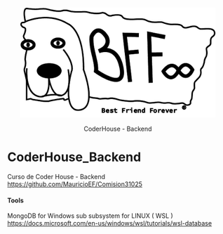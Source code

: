 <p align="center">
  <p align="center">    
    <img src="https://github.com/JesusRamirezGamarra/signature/blob/main/public/img/Logo_Negro.png" alt="BFFs" height="250">    
  </p>
  <p align="center">
       CoderHouse - Backend
  </p>
</p>



# CoderHouse_Backend
Curso de Coder House - Backend
https://github.com/MauricioEF/Comision31025



#### Tools
MongoDB for Windows sub subsystem for LINUX ( WSL )
https://docs.microsoft.com/en-us/windows/wsl/tutorials/wsl-database

